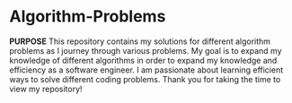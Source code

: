 # Algorithm-Problems

**PURPOSE**
This repository contains my solutions for different algorithm problems as I journey through various problems. My goal is to expand my knowledge of different algorithms in order to expand my knowledge and efficiency as a software engineer. I am passionate about learning efficient ways to solve different coding problems. Thank you for taking the time to view my repository!
